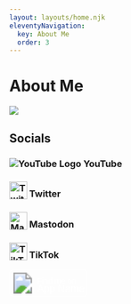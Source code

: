 ```yaml
---
layout: layouts/home.njk
eleventyNavigation:
  key: About Me
  order: 3
---
```

# About Me
![](https://novafurry.win/img/bio.png)
## Socials
### <img src="https://www.youtube.com/s/desktop/a6564fb2/img/favicon_32x32.png" alt="YouTube Logo" style="vertical-align:text-bottom"> YouTube
### <img height=32 src="https://logo.clearbit.com/twitter.com" alt="TwitterLogo" style="vertical-align:text-bottom"> Twitter
### <img height=32 src="https://logo.clearbit.com/bark.lgbt" alt="Mastodon Logo" style="vertical-align:text-bottom"> Mastodon
### <img height=32 src="https://logo.clearbit.com/tiktok.com" alt="TikTok Logo" style="vertical-align:text-bottom"> TikTok

<svg width="140" height="48" xmlns="http://www.w3.org/2000/svg">
  <!-- Rectangle background with border radius -->
  <rect x="0" y="0" width="140" height="48" rx="8" ry="8" fill="#00000000" stroke="white" stroke-width"5"/>
  <!-- App icon -->
  <image href="https://www.youtube.com/s/desktop/a6564fb2/img/favicon_32x32.png" x="5" y="5" width="38" height="38"/>
  <!-- App Name text -->
  <text x="50" y="25" font-family="Arial" font-size="14" fill="#fff">Find me on</text>
  <text x="50" y="40" font-family="Arial" font-size="18" fill="#fff">App Name</text>
</svg>


<!--stackedit_data:
eyJoaXN0b3J5IjpbMTU2NDc4NjEyOCwxNDU2NDYyNzk2XX0=
-->